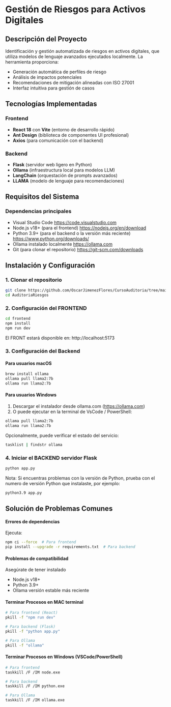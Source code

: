 # Gestión de Riesgos para Activos Digitales

## Descripción del Proyecto
Identificación y gestión automatizada de riesgos en activos digitales, que utiliza modelos de lenguaje avanzados ejecutados localmente. La herramienta proporciona:

- Generación automática de perfiles de riesgo
- Análisis de impactos potenciales
- Recomendaciones de mitigación alineadas con ISO 27001
- Interfaz intuitiva para gestión de casos

## Tecnologías Implementadas

### Frontend
- **React 18** con **Vite** (entorno de desarrollo rápido)
- **Ant Design** (biblioteca de componentes UI profesional)
- **Axios** (para comunicación con el backend)

### Backend
- **Flask** (servidor web ligero en Python)
- **Ollama** (infraestructura local para modelos LLM)
- **LangChain** (orquestación de prompts avanzados)
- **LLAMA** (modelo de lenguaje para recomendaciones)

## Requisitos del Sistema

### Dependencias principales
- Visual Studio Code https://code.visualstudio.com
- Node.js v18+ (para el frontend) https://nodejs.org/en/download
- Python 3.9+ (para el backend o la versión más reciente) https://www.python.org/downloads/
- Ollama instalado localmente https://ollama.com
- Git (para clonar el repositorio) https://git-scm.com/downloads

## Instalación y Configuración

### 1. Clonar el repositorio
```bash
git clone https://github.com/OscarJimenezFlores/CursoAuditoria/tree/main/AuditoriaRiesgos
cd AuditoriaRiesgos
```

### 2. Configuración del FRONTEND
```bash
cd frontend
npm install
npm run dev
```
El FRONT estará disponible en: http://localhost:5173

### 3. Configuración del Backend

#### Para usuarios macOS
```bash
brew install ollama
ollama pull llama2:7b
ollama run llama2:7b
```

#### Para usuarios Windows

1. Descargar el instalador desde ollama.com (https://ollama.com)  
2. O puede ejecutar en la terminal de VsCode / PowerShell:

```bash
ollama pull llama2:7b
ollama run llama2:7b
```

   Opcionalmente, puede verificar el estado del servicio:
```bash
tasklist | findstr ollama
```

### 4. Iniciar el BACKEND servidor Flask

```bash
python app.py
```
Nota: Si encuentras problemas con la versión de Python, prueba con el numero de versión Python que instalaste, por ejemplo:
```bash
python3.9 app.py
```

## Solución de Problemas Comunes

#### Errores de dependencias

Ejecuta:
```bash
npm ci --force  # Para frontend
pip install --upgrade -r requirements.txt  # Para backend
```

#### Problemas de compatibilidad

Asegúrate de tener instalado
- Node.js v18+
- Python 3.9+
- Ollama versión estable más reciente

#### Terminar Procesos en MAC terminal
```bash
# Para frontend (React)
pkill -f "npm run dev"

# Para backend (Flask)
pkill -f "python app.py"

# Para Ollama
pkill -f "ollama"
```

#### Terminar Procesos en Windows (VSCode/PowerShell)
```bash
# Para frontend
taskkill /F /IM node.exe

# Para backend
taskkill /F /IM python.exe

# Para Ollama
taskkill /F /IM ollama.exe
```


